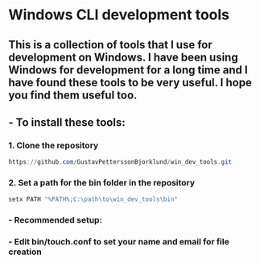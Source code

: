 # Windows CLI development tools

## This is a collection of tools that I use for development on Windows. I have been using Windows for development for a long time and I have found these tools to be very useful. I hope you find them useful too.

## - To install these tools:
### 1. Clone the repository
``` powershell 
https://github.com/GustavPetterssonBjorklund/win_dev_tools.git
```
### 2. Set a path for the bin folder in the repository
``` powershell 
setx PATH "%PATH%;C:\path\to\win_dev_tools\bin"
```
### - Recommended setup:
### - Edit bin/touch.conf to set your name and email for file creation
